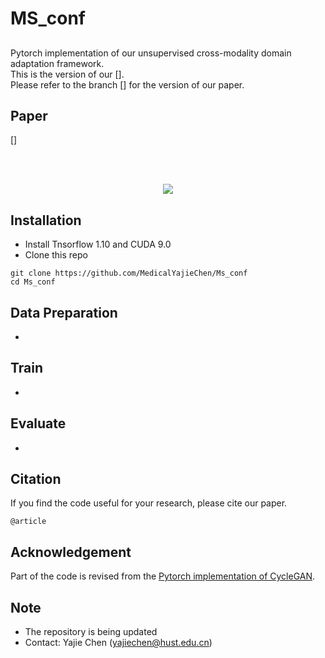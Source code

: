 # MS_conf
## 

Pytorch implementation of our unsupervised cross-modality domain adaptation framework. <br/>
This is the version of our []. <br/>
Please refer to the branch [] for the version of our  paper. <br/>

## Paper
[]
<br/>

<br/>
<br/>
<p align="center">
  <img src="figure/framework.png">
</p>

## Installation
* Install Tnsorflow 1.10 and CUDA 9.0
* Clone this repo
```
git clone https://github.com/MedicalYajieChen/Ms_conf
cd Ms_conf
```

## Data Preparation
* 

## Train
* 

## Evaluate
* 

## Citation
If you find the code useful for your research, please cite our paper.
```
@article
```

## Acknowledgement
Part of the code is revised from the [Pytorch implementation of CycleGAN](https://github.com/leehomyc/cyclegan-1).

## Note
* The repository is being updated
* Contact: Yajie Chen (yajiechen@hust.edu.cn)
